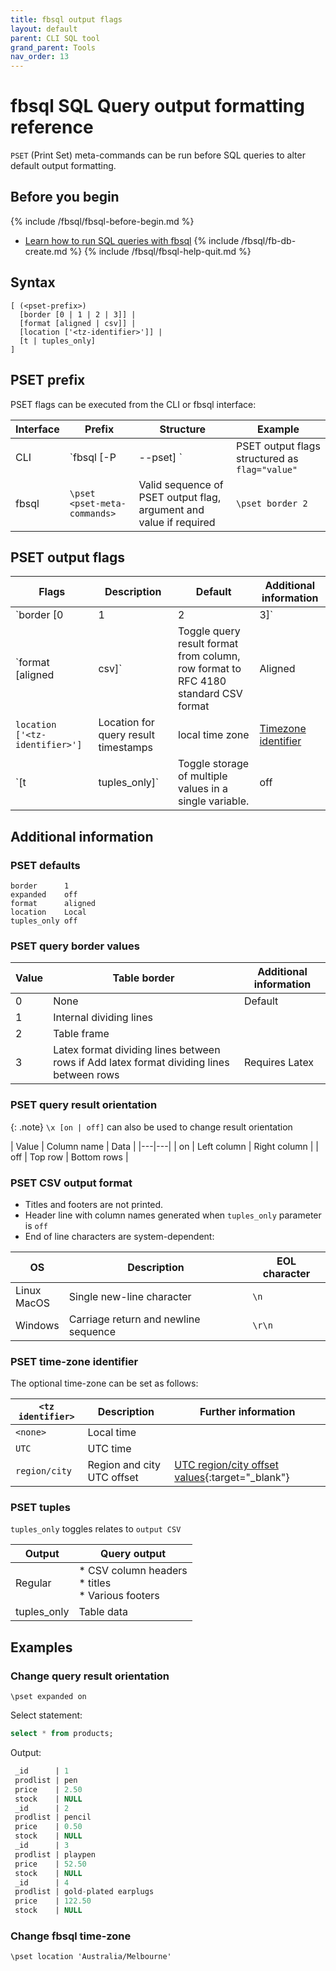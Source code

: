 ```yaml
---
title: fbsql output flags
layout: default
parent: CLI SQL tool
grand_parent: Tools
nav_order: 13
---
```


# fbsql SQL Query output formatting reference

`PSET` (Print Set) meta-commands can be run before SQL queries to alter default output formatting.

## Before you begin

{% include /fbsql/fbsql-before-begin.md %}
* [Learn how to run SQL queries with fbsql](/docs/tools/fbsql/fbsql-running-sql)
{% include /fbsql/fb-db-create.md %}
{% include /fbsql/fbsql-help-quit.md %}

## Syntax

```
[ (<pset-prefix>)
  [border [0 | 1 | 2 | 3]] |
  [format [aligned | csv]] |
  [location ['<tz-identifier>']] |
  [t | tuples_only]
]
```

## PSET prefix

PSET flags can be executed from the CLI or fbsql interface:

| Interface | Prefix | Structure | Example |
|---|---|---|---|
| CLI | `fbsql [-P|--pset] <pset-meta-commands>` | PSET output flags structured as `flag="value"` | `fbsql --P border="1"` |
| fbsql | `\pset <pset-meta-commands>` | Valid sequence of PSET output flag, argument and value if required | `\pset border 2` |

## PSET output flags

| Flags | Description | Default | Additional information |
|---|---|---|---|
| `border [0 | 1 | 2 | 3]` | Border for table output | 1 | [PSET border values](#pset-query-border-values) |
| `format [aligned | csv]` | Toggle query result format from column, row format to RFC 4180 standard CSV format | Aligned | [Query output format](#pset-query-result-orientation) |
| `location ['<tz-identifier>']` | Location for query result timestamps | local time zone | [Timezone identifier](#pset-time-zone-identifier)
| `[t | tuples_only]` | Toggle storage of multiple values in a single variable. | off | [Tuples additional](#pset-tuples) |

## Additional information

### PSET defaults

```
border      1
expanded    off
format      aligned
location    Local
tuples_only off
```

### PSET query border values

| Value | Table border | Additional information |
|---|---|---|
| 0 | None | Default |
| 1 | Internal dividing lines |  |
| 2 | Table frame |  |
| 3 | Latex format dividing lines between rows if Add latex format dividing lines between rows | Requires Latex |

### PSET query result orientation

{: .note}
`\x [on | off]` can also be used to change result orientation

| Value | Column name | Data |
|---|---|
| on | Left column | Right column |
| off | Top row | Bottom rows |

### PSET CSV output format

* Titles and footers are not printed.
* Header line with column names generated when `tuples_only` parameter is `off`
* End of line characters are system-dependent:

| OS | Description |EOL character |
|---|---|---|
| Linux<br/>MacOS | Single new-line character | `\n` |
| Windows | Carriage return and newline sequence |`\r\n` |

### PSET time-zone identifier

The optional time-zone can be set as follows:

| `<tz identifier>` | Description | Further information |
|---|---|---|
| `<none>` | Local time |  |
| `UTC` | UTC time |  |
| `region/city` | Region and city UTC offset | [UTC region/city offset values](https://en.wikipedia.org/wiki/List_of_tz_database_time_zones){:target="_blank"}

### PSET tuples

`tuples_only` toggles relates to `output CSV`

| Output | Query output |
|---|---|
| Regular | * CSV column headers<br/>* titles<br/>* Various footers |
| tuples_only | Table data |

## Examples


### Change query result orientation

```
\pset expanded on
```

Select statement:
```sql
select * from products;
```

Output:
```sql
 _id      | 1
 prodlist | pen
 price    | 2.50
 stock    | NULL
 _id      | 2
 prodlist | pencil
 price    | 0.50
 stock    | NULL
 _id      | 3
 prodlist | playpen
 price    | 52.50
 stock    | NULL
 _id      | 4
 prodlist | gold-plated earplugs
 price    | 122.50
 stock    | NULL
```

### Change fbsql time-zone

```
\pset location 'Australia/Melbourne'
```

